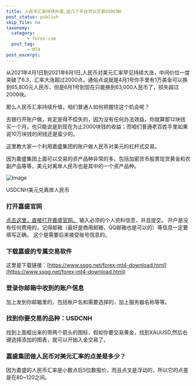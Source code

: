 ```yaml
---
title: 人民币汇率持续升值,这几个平台可以交易USDCNH
post_status: publish
skip_file: no
taxonomy:
  category:
        - forex-com
  post_tag:
        - MT4
post_excerpt: 
---
```

从2021年4月1日到2021年6月1日,人民币对美元汇率罕见持续大涨，中间价位一度突破了6.3，汇率大涨超过2000点。通俗点说就是4月1号你手里有1万美金可以换到65,800元人民币，但是6月1号到现在只能换到63,000人民币了，损失超过2000块。

那么人民币汇率持续升值，咱们普通人如何把握住这个机会呢？

去银行开账户做，肯定是得不偿失的，因为没有任何办法效益，你就算那12块钱买一个月，也只能说是到现在为止2000块钱的收益；而咱们普通老百姓手里如果说10万块钱的闲钱还是蛮少的。

这里教大家一个利用嘉盛集团的账户做人民币对美元的杠杆式交易。

因为嘉盛集团上面可以交易的资产品种非常的多，包括加密货币股票现货黄金和农副产品等等，美元对离岸人民币也是其中的一个资产品种。

![Image](https://fastly.jsdelivr.net/gh/jarlin8/img@main/imgHD/1622536852770-usdcnh.png)

USDCNH美元兑离岸人民币

### 打开嘉盛官网

[点击这里，直接打开嘉盛官网。](http://www.ssgg.net/go/forexcom)
输入必须的个人资料信息，并且提交。
开户是没有任何费用的，记得邮箱（最好是商用邮箱，QQ邮箱也是可以的）等信息一定要填写正确。
这个是需要后来接受账号信息的。

### 下载嘉盛的专属交易软件

这里是下载链接：[https://www.ssgg.net/forex-mt4-download.html](https://www.ssgg.net/forex-mt4-download.html)

### 登录你邮箱中收到的账户信息

加上发到你邮箱里的，包括账户名和需要选择的，加上服务器名称等等。

### 找到你要交易的品种：USDCNH

找到上面框出来的带两个箭头的图标，假如你要交易黄金，找到XAUUSD,然后右键选择添加的图表，就可以开始入金交易了。

### 嘉盛集团做人民币对美元汇率的点差是多少？

因为嘉盛的人民币汇率是小数点后5位数报价，而且点叉是浮动的，所以它的点差是在80~120之间。